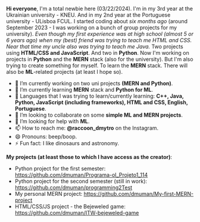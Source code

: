 **Hi everyone**, I'm a total newbie here (03/22/2024). 
I'm in my 3rd year at the Ukrainian university - KNEU. And in my 2nd year at the Portuguese university - ULisboa FCUL. 
I started coding about *six months ago* (around September 2023 - I was working on a bunch of group projects for my university).
*Even though my first experience was at high school (almost 5 or 6 years ago) when my (best) friend was trying to teach me HTML and CSS. Near that time my uncle also was trying to teach me Java.*
Two projects using **HTML/CSS and JavaScript**. And two in **Python**.
Now I'm working on projects in **Python** and the **MERN** stack (also for the university).
But I'm also trying to create something for myself. To learn the **MERN** stack.
There will also be **ML**-related projects (at least I hope so).

- 🔭 I’m currently working on two uni projects **(MERN and Python)**.
- 🌱 I’m currently learning **MERN** stack and **Python for ML**.
- 🌱 Languages that I was trying to learn/currently learning: **C++, Java, Python, JavaScript (including frameworks), HTML and CSS, English, Portuguese**. 
- 👯 I’m looking to collaborate on some **simple ML and MERN projects**.
- 🤔 I’m looking for help with **ML**.
- 📫 How to reach me: **@raccoon_dmytro** on the Instagram.
- 😄 Pronouns: beep/boop.
- ⚡ Fun fact: I like dinosaurs and astronomy.

**My projects (at least those to which I have access as the creator)**:
- Python project for the first semester: https://github.com/dmuman/Programa-oI_Projeto1_114
- Python project for the second semester (still in work): https://github.com/dmuman/programming2Test
- My personal MERN project: https://github.com/dmuman/My-first-MERN-project
- HTML/CSS/JS project - the Bejeweled game: https://github.com/dmuman/ITW-bejeweled-game

